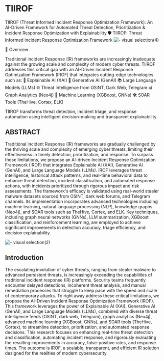 # TIIROF
TIIROF (Threat Informed Incident Response Optimization Framework): An AI-Driven Framework for Automated Threat Detection, Prioritization &amp; Incident Response Optimization with Explainability
🛡️ TIIROF: Threat Informed Incident Response Optimization Framework
![- visual selection(4)](https://github.com/user-attachments/assets/6982c854-9d25-4560-9734-be15b288d28b)

📌 Overview

Traditional Incident Response (IR) frameworks are increasingly inadequate against the growing scale and complexity of modern cyber threats. TIIROF addresses this critical gap with an AI-Driven Incident Response Optimization Framework (IROF) that integrates cutting-edge technologies such as:
    🧠 Explainable AI (XAI)
    🤖 Generative AI (GenAI)
    📚 Large Language Models (LLMs)
    🌐 Threat Intelligence from OSINT, Dark Web, Telegram
    📊 Graph Analytics (Neo4j)
    🧬 Machine Learning (XGBoost, GNNs)
    🛠️ SOAR Tools (TheHive, Cortex, ELK)

TIIROF transforms threat detection, incident triage, and response automation using intelligent decision-making and transparent explainability.

## ABSTRACT
Traditional Incident Response (IR) frameworks are gradually challenged by the thriving scale and complexity of emerging cyber threats, limiting their effectiveness in timely detection, prioritization, and response. To surpass these limitations, we propose an AI-driven Incident Response Optimization Framework (IROF) that integrates Explainable AI (XAI), Generative AI (GenAI), and Large Language Models (LLMs). IROF leverages threat intelligence, historical attack patterns, and real-time behavioral data to enhance threat detection, incident classification, and automated response actions, with incidents prioritized through rigorous impact and risk assessments. The framework's efficacy is validated using real-world stealer malware datasets sourced from OSINT, dark web forums, and Telegram channels. Its implementation incorporates advanced technologies including machine learning, natural language processing (NLP), knowledge graphs (Neo4j), and SOAR tools such as TheHive, Cortex, and ELK. Key techniques, including graph neural networks (GNNs), LLM summarization, XGBoost classification, and reinforcement learning, are employed to achieve significant improvements in detection accuracy, triage efficiency, and decision explainability.

![- visual selection(2)](https://github.com/user-attachments/assets/f7432092-2e32-4633-96dd-3e239731ee76)



## Introduction
The escalating involution of cyber threats, ranging from stealer malware to advanced persistent threats, is increasingly exceeding the capabilities of traditional incident response (IR) platforms. Security teams frequently encounter delayed detections, incoherent threat analysis, and manual remediation processes that struggle to keep pace with the speed and scale of contemporary attacks. To right away address these critical limitations, we propose the AI-Driven Incident Response Optimization Framework (IROF). This framework leverages the power of Explainable AI (XAI), Generative AI (GenAI), and Large Language Models (LLMs), combined with diverse threat intelligence feeds (OSINT, dark web, Telegram), graph analytics (Neo4j), advanced machine learning (XGBoost, GNNs), and SOAR tools (TheHive, Cortex), to streamline detection, prioritization, and automated response decisions. This research focuses on enhancing real-time threat detection and classification, automating incident response, and rigorously evaluating the resulting improvements in accuracy, false-positive rates, and response times. The outcome is IROF, a scalable, transparent, and efficient IR solution designed for the realities of modern cybersecurity.
